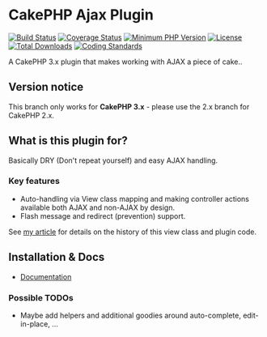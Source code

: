 # CakePHP Ajax Plugin
[![Build Status](https://api.travis-ci.org/dereuromark/cakephp-ajax.png)](https://travis-ci.org/dereuromark/cakephp-ajax)
[![Coverage Status](https://coveralls.io/repos/dereuromark/cakephp-ajax/badge.png)](https://coveralls.io/r/dereuromark/cakephp-ajax)
[![Minimum PHP Version](http://img.shields.io/badge/php-%3E%3D%205.4-8892BF.svg)](https://php.net/)
[![License](https://poser.pugx.org/dereuromark/cakephp-ajax/license.png)](https://packagist.org/packages/dereuromark/cakephp-ajax)
[![Total Downloads](https://poser.pugx.org/dereuromark/cakephp-ajax/d/total.png)](https://packagist.org/packages/dereuromark/cakephp-ajax)
[![Coding Standards](https://img.shields.io/badge/cs-PSR--2--R-yellow.svg)](https://github.com/php-fig-rectified/fig-rectified-standards)

A CakePHP 3.x plugin that makes working with AJAX a piece of cake..

## Version notice

This branch only works for **CakePHP 3.x** - please use the 2.x branch for CakePHP 2.x.

## What is this plugin for?
Basically DRY (Don't repeat yourself) and easy AJAX handling.

### Key features
- Auto-handling via View class mapping and making controller actions available both AJAX and non-AJAX by design.
- Flash message and redirect (prevention) support.

See [my article](http://www.dereuromark.de/2014/01/09/ajax-and-cakephp/) for details on the history of this view class and plugin code.

## Installation & Docs

- [Documentation](docs/README.md)

### Possible TODOs

* Maybe add helpers and additional goodies around auto-complete, edit-in-place, ...
